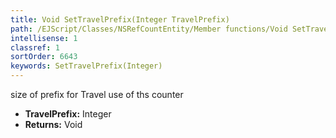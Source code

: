 ```yaml
---
title: Void SetTravelPrefix(Integer TravelPrefix)
path: /EJScript/Classes/NSRefCountEntity/Member functions/Void SetTravelPrefix(Integer p_0)
intellisense: 1
classref: 1
sortOrder: 6643
keywords: SetTravelPrefix(Integer)
---
```



size of prefix for Travel use of ths counter



* **TravelPrefix:** Integer
* **Returns:** Void



